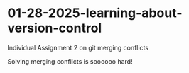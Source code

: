 # 01-28-2025-learning-about-version-control
Individual Assignment 2 on git merging conflicts 

Solving merging conflicts is soooooo hard!